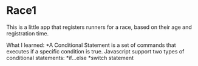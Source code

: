 # Race1

This is a little app that registers runners for a race, based on their age and registration time.

What I learned:
*A Conditional Statement is a set of commands that executes if a specific condition is true. Javascript support two types of conditional statements:
*if...else
\*switch statement
